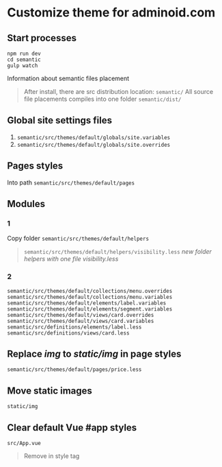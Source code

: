 # Customize theme for adminoid.com

## Start processes
```shell
npm run dev
cd semantic
gulp watch
```
Information about semantic files placement
> After install, there are src distribution location:
> ```semantic/```
All source file placements compiles into one folder ```semantic/dist/```

## Global site settings files
1) ```semantic/src/themes/default/globals/site.variables```
2) ```semantic/src/themes/default/globals/site.overrides```

## Pages styles
Into path ```semantic/src/themes/default/pages```

## Modules

### 1
Copy folder ```semantic/src/themes/default/helpers```
> ```semantic/src/themes/default/helpers/visibility.less``` _new folder helpers with one file visibility.less_

### 2 
```
semantic/src/themes/default/collections/menu.overrides
semantic/src/themes/default/collections/menu.variables
semantic/src/themes/default/elements/label.variables
semantic/src/themes/default/elements/segment.variables
semantic/src/themes/default/views/card.overrides
semantic/src/themes/default/views/card.variables
semantic/src/definitions/elements/label.less
semantic/src/definitions/views/card.less
```

## Replace _img_ to _static/img_ in page styles
```
semantic/src/themes/default/pages/price.less
```

## Move static images
```
static/img
```

## Clear default Vue #app styles
```src/App.vue```
> Remove in style tag
